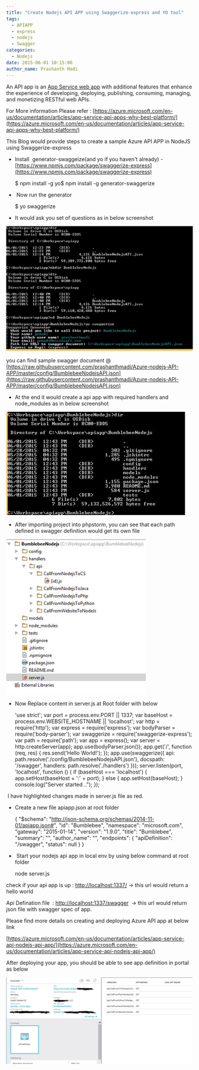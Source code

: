 ```yaml
---
title: "Create Nodejs API APP using Swaggerize-express and YO tool"
tags:
  - APIAPP
  - express
  - nodejs
  - Swagger
categories:
  - Nodejs
date: 2015-06-01 10:15:00
author_name: Prashanth Madi
---
```


An API app is an [App Service web app](https://azure.microsoft.com/en-us/documentation/articles/app-service-web-overview/) with additional features that enhance the experience of developing, deploying, publishing, consuming, managing, and monetizing RESTful web APIs.

For More information Please refer : [https://azure.microsoft.com/en-us/documentation/articles/app-service-api-apps-why-best-platform/](https://azure.microsoft.com/en-us/documentation/articles/app-service-api-apps-why-best-platform/)

This Blog would provide steps to create a sample Azure API APP in NodeJS using Swaggerize-express

*   Install  generator-swaggeize(and yo if you haven't already) - [https://www.npmjs.com/package/swaggerize-express](https://www.npmjs.com/package/swaggerize-express)

    $ npm install -g yo$ npm install -g generator-swaggerize

*    Now run the generator

    $ yo swaggerize

*   It would ask you set of questions as in below screenshot

![](/media/2019/03/7416.2.JPG)

you can find sample swagger document @ [https://raw.githubusercontent.com/prashanthmadi/Azure-nodejs-API-APP/master/config/BumblebeeNodejsAPI.json](https://raw.githubusercontent.com/prashanthmadi/Azure-nodejs-API-APP/master/config/BumblebeeNodejsAPI.json)

*   At the end it would create a api app with required handlers and node_modules as in below screenshot

![](/media/2019/03/8032.3.JPG)

*   After importing project into phpstorm, you can see that each path defined in swagger definition would get its own file

![](/media/2019/03/5327.4.JPG)

*   Now Replace content in server.js at Root folder with below

    'use strict';  var port = process.env.PORT || 1337; var baseHost = process.env.WEBSITE_HOSTNAME || 'localhost';  var http = require('http'); var express = require('express'); var bodyParser = require('body-parser'); var swaggerize = require('swaggerize-express'); var path = require('path');  var app = express();  var server = http.createServer(app);  app.use(bodyParser.json());  app.get('/', function (req, res) { res.send('Hello World!'); });  app.use(swaggerize({ api: path.resolve('./config/BumblebeeNodejsAPI.json'), docspath: '/swagger', handlers: path.resolve('./handlers') }));  server.listen(port, 'localhost', function () { if (baseHost === 'localhost') { app.setHost(baseHost + ':' + port); } else { app.setHost(baseHost); } console.log("Server started .."); });

 I have highlighted changes made in server.js file as red.

*   Create a new file apiapp.json at root folder

    { "$schema": "http://json-schema.org/schemas/2014-11-01/apiapp.json#", "id": "Bumblebee", "namespace": "microsoft.com", "gateway": "2015-01-14", "version": "1.9.0", "title": "Bumblebee", "summary": "", "author_name": "", "endpoints": { "apiDefinition": "/swagger", "status": null } }

*    Start your nodejs api app in local env by using below command at root folder

    node server.js

check if your api app is up : [http://localhost:1337/](http://localhost:1337/) -\> this url would return a hello world

Api Defination file  : [http://localhost:1337/swagger](http://localhost:1337/swagger)  -\> this url would return json file with swagger spec of app.

Please find more details on creating and deploying Azure API app at below link

[https://azure.microsoft.com/en-us/documentation/articles/app-service-api-nodejs-api-app/](https://azure.microsoft.com/en-us/documentation/articles/app-service-api-nodejs-api-app/)

After deploying your app, you should be able to see app definition in portal as below

![](/media/2019/03/2625.portal_output.JPG)

